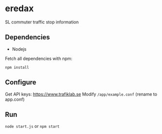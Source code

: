eredax
=============

SL commuter traffic stop information

Dependencies
--------------------
* Nodejs

Fetch all dependencies with npm:
```
npm install
```

Configure
---------
Get API keys: https://www.trafiklab.se
Modify `/app/example.conf` (rename to app.conf)

Run
---
`node start.js` or `npm start`